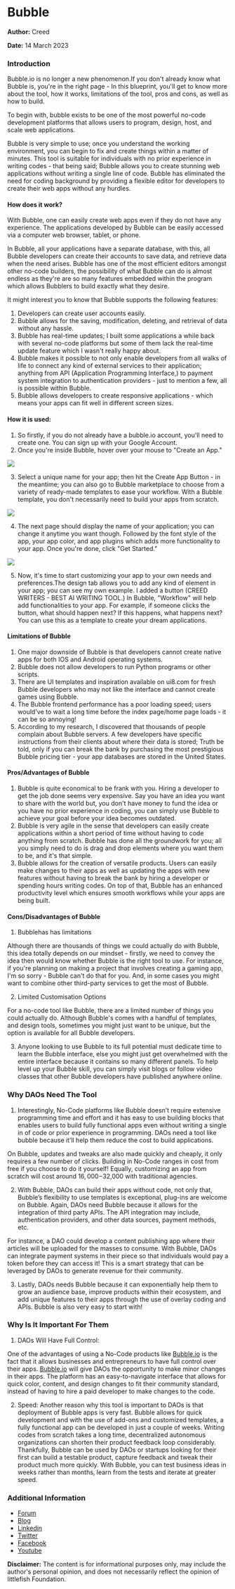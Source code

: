 # Bubble

**Author:** Creed

**Date:** 14 March 2023

### Introduction

Bubble.io is no longer a new phenomenon.If you don't already know what Bubble is, you're in the right page - In this blueprint, you'll get to know more about the tool, how it works, limitations of the tool, pros and cons, as well as how to build.

To begin with, bubble exists to be one of the most powerful no-code development platforms that allows users to program, design, host, and scale web applications.

Bubble is very simple to use; once you understand the working environment, you can begin to fix and create things within a matter of minutes. This tool is suitable for individuals with no prior experience in writing codes - that being said; Bubble allows you to create stunning web applications without writing a single line of code. Bubble has eliminated the need for coding background by providing a flexible editor for developers to create their web apps without any hurdles.

#### How does it work?

With Bubble, one can easily create web apps even if they do not have any experience. The applications developed by Bubble can be easily accessed via a computer web browser, tablet, or phone.

In Bubble, all your applications have a separate database, with this, all Bubble developers can create their accounts to save data, and retrieve data when the need arises. Bubble has one of the most efficient editors amongst other no-code builders, the possibility of what Bubble can do is almost endless as they're are so many features embedded within the program which allows Bubblers to build exactly what they desire.

It might interest you to know that Bubble supports the following features:

1. Developers can create user accounts easily.
2. Bubble allows for the saving, modification, deleting, and retrieval of data without any hassle.
3. Bubble has real-time updates; I built some applications a while back with several no-code platforms but some of them lack the real-time update feature which I wasn't really happy about.
4. Bubble makes it possible to not only enable developers from all walks of life to connect any kind of external services to their application; anything from API (Application Programming Interface,) to payment system integration to authentication providers - just to mention a few, all is possible within Bubble.
5. Bubble allows developers to create responsive applications - which means your apps can fit well in different screen sizes.

#### How it is used:

1. So firstly, if you do not already have a bubble.io account, you'll need to create one. You can sign up with your Google Account.
2. Once you're inside Bubble, hover over your mouse to "Create an App."

![](https://i.imgur.com/BGoVhls.png)

3. Select a unique name for your app; then hit the Create App Button - in the meantime; you can also go to Bubble marketplace to choose from a variety of ready-made templates to ease your workflow. With a Bubble template, you don't necessarily need to build your apps from scratch.

![](https://i.imgur.com/2BOYHAH.png)

4. The next page should display the name of your application; you can change it anytime you want though. Followed by the font style of the app, your app color, and app plugins which adds more functionality to your app. Once you're done, click "Get Started."

![](https://i.imgur.com/Fw6v260.png)

5. Now, it's time to start customizing your app to your own needs and preferences.The design tab allows you to add any kind of element in your app; you can see my own example. I added a button (CREED WRITERS - BEST AI WRITING TOOL.) In Bubble, "Workflow" will help add functionalities to your app. For example, if someone clicks the button, what should happen next? If this happens, what happens next? You can use this as a template to create your dream applications.

#### Limitations of Bubble

1. One major downside of Bubble is that developers cannot create native apps for both IOS and Android operating systems.
2. Bubble does not allow developers to run Python programs or other scripts.
3. There are UI templates and inspiration available on ui8.com for fresh Bubble developers who may not like the interface and cannot create games using Bubble.
4. The Bubble frontend performance has a poor loading speed; users would've to wait a long time before the index page/home page loads - it can be so annoying!
5. According to my research, I discovered that thousands of people complain about Bubble servers. A few developers have specific instructions from their clients about where their data is stored; Truth be told, only if you can break the bank by purchasing the most prestigious Bubble pricing tier - your app databases are stored in the United States.

#### Pros/Advantages of Bubble

1. Bubble is quite economical to be frank with you. Hiring a developer to get the job done seems very expensive. Say you have an idea you want to share with the world but, you don't have money to fund the idea or you have no prior experience in coding, you can simply use Bubble to achieve your goal before your idea becomes outdated.
2. Bubble is very agile in the sense that developers can easily create applications within a short period of time without having to code anything from scratch. Bubble has done all the groundwork for you; all you simply need to do is drag and drop elements where you want them to be, and it's that simple.
3. Bubble allows for the creation of versatile products. Users can easily make changes to their apps as well as updating the apps with new features without having to break the bank by hiring a developer or spending hours writing codes. On top of that, Bubble has an enhanced productivity level which ensures smooth workflows while your apps are being built.

#### Cons/Disadvantages of Bubble

1. Bubblehas has limitations

Although there are thousands of things we could actually do with Bubble, this idea totally depends on our mindset - firstly, we need to convey the idea then would know whether Bubble is the right tool to use. For instance, if you're planning on making a project that involves creating a gaming app, I'm so sorry - Bubble can't do that for you. And, in some cases you might want to combine other third-party services to get the most of Bubble.

2. Limited Customisation Options

For a no-code tool like Bubble, there are a limited number of things you could actually do. Although Bubble's comes with a handful of templates, and design tools, sometimes you might just want to be unique, but the option is available for all Bubble developers.

3. Anyone looking to use Bubble to its full potential must dedicate time to learn the Bubble interface, else you might just get overwhelmed with the entire interface because it contains so many different panels. To help level up your Bubble skill, you can simply visit blogs or follow video classes that other Bubble developers have published anywhere online.

### Why DAOs Need The Tool <a href="#why-daos-need-the-tool" id="why-daos-need-the-tool"></a>

1. Interestingly, No-Code platforms like Bubble doesn’t require extensive programming time and effort and it has easy to use building blocks that enables users to build fully functional apps even without writing a single in of code or prior experience in programming. DAOs need a tool like bubble because it’ll help them reduce the cost to build applications.

On Bubble, updates and tweaks are also made quickly and cheaply, it only requires a few number of clicks. Building in No-Code ranges in cost from free if you choose to do it yourself! Equally, customizing an app from scratch will cost around $16,000-$32,000 with traditional agencies.

2. With Bubble, DAOs can build their apps without code, not only that, Bubble’s flexibility to use templates is exceptional, plug-ins are welcome on Bubble. Again, DAOs need Bubble because it allows for the integration of third party APIs. The API integration may include, authentication providers, and other data sources, payment methods, etc.

For instance, a DAO could develop a content publishing app where their articles will be uploaded for the masses to consume. With Bubble, DAOs can integrate payment systems in their piece so that individuals would pay a token before they can access it! This is a smart strategy that can be leveraged by DAOs to generate revenue for their community.

3. Lastly, DAOs needs Bubble because it can exponentially help them to grow an audience base, improve products within their ecosystem, and add unique features to their apps through the use of overlay coding and APIs. Bubble is also very easy to start with!

### Why Is It Important For Them <a href="#why-is-it-important-for-them" id="why-is-it-important-for-them"></a>

1. DAOs Will Have Full Control:

One of the advantages of using a No-Code products like [Bubble.io](http://bubble.io/) is the fact that it allows businesses and entrepreneurs to have full control over their apps. [Bubble.io](http://bubble.io/) will give DAOs the opportunity to make minor changes in their apps. The platform has an easy-to-navigate interface that allows for quick color, content, and design changes to fit their community standard, instead of having to hire a paid developer to make changes to the code.

2. Speed: Another reason why this tool is important to DAOs is that deployment of Bubble apps is very fast. Bubble allows for quick development and with the use of add-ons and customized templates, a fully functional app can be developed in just a couple of weeks. Writing codes from scratch takes a long time, decentralized autonomous organizations can shorten their product feedback loop considerably. Thankfully, Bubble can be used by DAOs or startups looking for their first can build a testable product, capture feedback and tweak their product much more quickly. With Bubble, you can test business ideas in weeks rather than months, learn from the tests and iterate at  greater speed.

### Additional Information

* [Forum](https://forum.bubble.io/)
* [Blog](https://bubble.io/blog)
* [Linkedin](https://www.linkedin.com/company/bubble-hq/)
* [Twitter](https://twitter.com/bubble)
* [Facebook](https://www.facebook.com/bubblebuilder/)
* [Youtube](https://www.youtube.com/c/BubbleIO)

**Disclaimer:** The content is for informational purposes only, may include the author's personal opinion, and does not necessarily reflect the opinion of littlefish Foundation.

